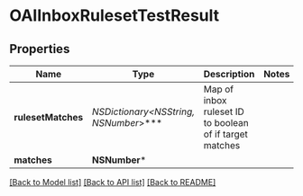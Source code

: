 # OAIInboxRulesetTestResult

## Properties
Name | Type | Description | Notes
------------ | ------------- | ------------- | -------------
**rulesetMatches** | **NSDictionary&lt;NSString*, NSNumber*&gt;*** | Map of inbox ruleset ID to boolean of if target matches | 
**matches** | **NSNumber*** |  | 

[[Back to Model list]](../README#documentation-for-models) [[Back to API list]](../README#documentation-for-api-endpoints) [[Back to README]](../README)


